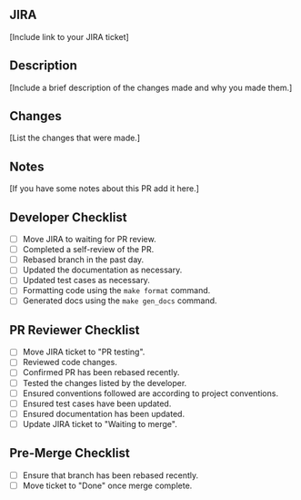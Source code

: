 ## JIRA

[Include link to your JIRA ticket]

## Description

[Include a brief description of the changes made and why you made them.]

## Changes

[List the changes that were made.]

## Notes

[If you have some notes about this PR add it here.]


## Developer Checklist

- [ ] Move JIRA to waiting for PR review.
- [ ] Completed a self-review of the PR.
- [ ] Rebased branch in the past day.
- [ ] Updated the documentation as necessary.
- [ ] Updated test cases as necessary.
- [ ] Formatting code using the `make format` command.
- [ ] Generated docs using the `make gen_docs` command.

## PR Reviewer Checklist

- [ ] Move JIRA ticket to "PR testing".
- [ ] Reviewed code changes.
- [ ] Confirmed PR has been rebased recently.
- [ ] Tested the changes listed by the developer.
- [ ] Ensured conventions followed are according to project conventions.
- [ ] Ensured test cases have been updated.
- [ ] Ensured documentation has been updated.
- [ ] Update JIRA ticket to "Waiting to merge".

## Pre-Merge Checklist

- [ ] Ensure that branch has been rebased recently.
- [ ] Move ticket to "Done" once merge complete.
